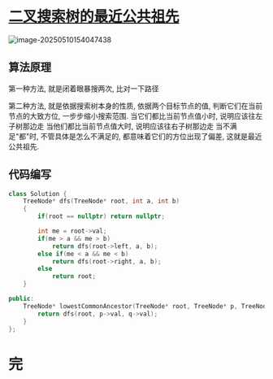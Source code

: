 # [二叉搜索树的最近公共祖先](https://leetcode.cn/problems/lowest-common-ancestor-of-a-binary-search-tree/)

![image-20250510154047438](https://md-wind.oss-cn-nanjing.aliyuncs.com/md/20250510154047497.png)

## 算法原理

第一种方法, 就是闭着眼暴搜两次, 比对一下路径

第二种方法, 就是依据搜索树本身的性质, 依据两个目标节点的值, 判断它们在当前节点的大致方位, 一步步缩小搜索范围. 
当它们都比当前节点值小时, 说明应该往左子树那边走
当他们都比当前节点值大时, 说明应该往右子树那边走
当不满足"都"时, 不管具体是怎么不满足的, 都意味着它们的方位出现了偏差, 这就是最近公共祖先.

## 代码编写

```cpp
class Solution {
    TreeNode* dfs(TreeNode* root, int a, int b)
    {
        if(root == nullptr) return nullptr;

        int me = root->val;
        if(me > a && me > b)
            return dfs(root->left, a, b);
        else if(me < a && me < b)
            return dfs(root->right, a, b);
        else
            return root;
    }

public:
    TreeNode* lowestCommonAncestor(TreeNode* root, TreeNode* p, TreeNode* q) {
        return dfs(root, p->val, q->val);
    }
};
```

# 完